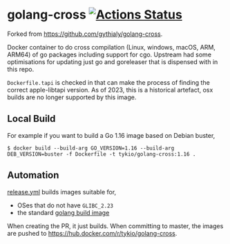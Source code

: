 # golang-cross [![Actions Status](https://github.com/TykTechnologies/golang-cross/workflows/Publish%20Images/badge.svg)](https://github.com/TykTechnologies/golang-cross/actions)

Forked from https://github.com/gythialy/golang-cross. 

Docker container to do cross compilation (Linux, windows, macOS, ARM, ARM64) of go packages including support for cgo. Upstream had some optimisations for updating just go and goreleaser that is dispensed with in this repo. 

`Dockerfile.tapi` is checked in that can make the process of finding the correct apple-libtapi version. As of 2023, this is a historical artefact, osx builds are no longer supported by this image.

## Local Build
For example if you want to build a Go 1.16 image based on Debian buster,

``` shellsession
$ docker build --build-arg GO_VERSION=1.16 --build-arg DEB_VERSION=buster -f Dockerfile -t tykio/golang-cross:1.16 .
```

## Automation

[release.yml](.github/workflows/release.yml) builds images suitable for,
- OSes that do not have `GLIBC_2.23`
- the standard [golang build image](https://hub.docker.com/_/golang)

When creating the PR, it just builds. When committing to master, the images are pushed to <https://hub.docker.com/r/tykio/golang-cross>.
